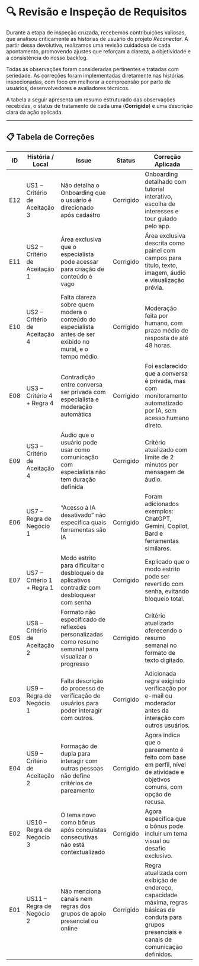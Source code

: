 # 🔍 Revisão e Inspeção de Requisitos

Durante a etapa de inspeção cruzada, recebemos contribuições valiosas, que analisou criticamente as histórias de usuário do projeto *Reconectar*. A partir dessa devolutiva, realizamos uma revisão cuidadosa de cada apontamento, promovendo ajustes que reforçam a clareza, a objetividade e a consistência do nosso backlog.

Todas as observações foram consideradas pertinentes e tratadas com seriedade. As correções foram implementadas diretamente nas histórias inspecionadas, com foco em melhorar a compreensão por parte de usuários, desenvolvedores e avaliadores técnicos.

A tabela a seguir apresenta um resumo estruturado das observações recebidas, o status de tratamento de cada uma (**Corrigido**) e uma descrição clara da ação aplicada.

---

## 📋 Tabela de Correções

| **ID** | **História / Local**        | **Issue**                                                                                     | **Status**     | **Correção Aplicada**                                                                                          |
|--------|-----------------------------|--------------------------------------------------------------------------------------------------------|----------------|------------------------------------------------------------------------------------------------------------------|
| E12    | US1 – Critério de Aceitação 3 | Não detalha o Onboarding que o usuário é direcionado após cadastro                                                                           |  Corrigido   | Onboarding detalhado com tutorial interativo, escolha de interesses e tour guiado pelo app.                      |
| E11    | US2 – Critério de Aceitação 1 | Área exclusiva que o especialista pode acessar para criação de conteúdo é vago                                                                             | Corrigido   | Área exclusiva descrita como painel com campos para título, texto, imagem, áudio e visualização prévia. |
| E10    | US2 – Critério de Aceitação 4 | Falta clareza sobre quem modera o conteúdo do especialista antes de ser exibido no mural, e o tempo médio.                            | Corrigido   | Moderação feita por humano, com prazo médio de resposta de até 48 horas.                              |
| E08    | US3 – Critério 4 + Regra 4  | Contradição entre conversa ser privada com especialista e moderação automática                                            | Corrigido   | Foi esclarecido que a conversa é privada, mas com monitoramento automatizado por IA, sem acesso humano direto.   |
| E09    | US3 – Critério de Aceitação 4 | Áudio que o usuário pode usar como comunicação com especialista não tem duração definida                                                              | Corrigido   | Critério atualizado com limite de 2 minutos por mensagem de áudio.                                              |
| E06    | US7 – Regra de Negócio 1    | “Acesso à IA desativado” não especifica quais ferramentas são IA                                      | Corrigido   | Foram adicionados exemplos: ChatGPT, Gemini, Copilot, Bard e ferramentas similares.                              |
| E07    | US7 – Critério 1 + Regra 1  | Modo estrito para dificultar o desbloqueio de aplicativos contradiz com desbloquear com senha                                          | Corrigido   | Explicado que o modo estrito pode ser revertido com senha, evitando bloqueio total.     |
| E05    | US8 – Critério de Aceitação 2 | Formato não especificado de reflexões personalizadas como resumo semanal para visualizar o progresso                                                        | Corrigido   | Critério atualizado oferecendo o resumo semanal no formato de texto digitado.                 |
| E03    | US9 – Regra de Negócio 1    | Falta descrição do processo de verificação de usuários para poder interagir com outros.                                                 | Corrigido   | Adicionada regra exigindo verificação por e-mail ou moderador antes da interação com outros usuários.            |
| E04    | US9 – Critério de Aceitação 2 | Formação de dupla para interagir com outras pessoas não define critérios de pareamento                                                 | Corrigido   | Agora indica que o pareamento é feito com base em perfil, nível de atividade e objetivos comuns, com opção de recusa. |
| E02    | US10 – Regra de Negócio 3   | O tema novo como bônus após conquistas consecutivas não está contextualizado                                                            | Corrigido   | Agora especifica que o bônus pode incluir um tema visual ou desafio exclusivo. |
| E01    | US11 – Regra de Negócio 2   | Não menciona canais nem regras dos grupos de apoio presencial ou online                      | Corrigido   | Regra atualizada com exibição de endereço, capacidade máxima, regras básicas de conduta para grupos presenciais e canais de comunicação definidos. |

